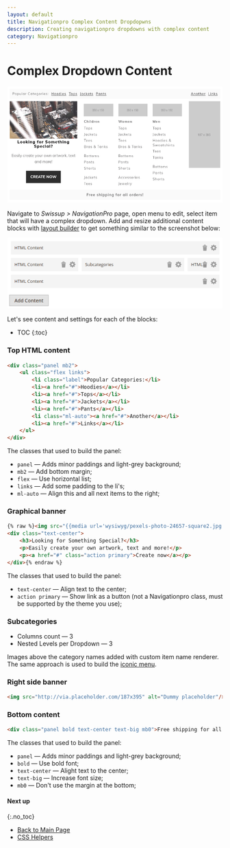 ```yaml
---
layout: default
title: Navigationpro Complex Content Dropdopwns
description: Creating navigationpro dropdowns with complex content
category: Navigationpro
---
```


# Complex Dropdown Content

![Complex Content](/images/m2/navigationpro/use-cases/complex-content.png)

Navigate to _Swissup > NavigationPro_ page, open menu to edit, select item
that will have a complex dropdown. Add and resize additional content blocks
with [layout builder][layout-builder] to get something similar to the
screenshot below:

![Complex Content Backend](/images/m2/navigationpro/use-cases/complex-content-backend.png)

Let's see content and settings for each of the blocks:

* TOC
{:toc}


### Top HTML content

```html
<div class="panel mb2">
    <ul class="flex links">
        <li class="label">Popular Categories:</li>
        <li><a href="#">Hoodies</a></li>
        <li><a href="#">Tops</a></li>
        <li><a href="#">Jackets</a></li>
        <li><a href="#">Pants</a></li>
        <li class="ml-auto"><a href="#">Another</a></li>
        <li><a href="#">Links</a></li>
    </ul>
</div>
```

The classes that used to build the panel:

 -  `panel` — Adds minor paddings and light-grey background;
 -  `mb2` — Add bottom margin;
 -  `flex` — Use horizontal list;
 -  `links` — Add some padding to the li's;
 -  `ml-auto` — Align this and all next items to the right;

### Graphical banner

```html
{% raw %}<img src="{{media url='wysiwyg/pexels-photo-24657-square2.jpg'}}" alt="Special Goodies" />
<div class="text-center">
    <h3>Looking for Something Special?</h3>
    <p>Easily create your own artwork, text and more!</p>
    <p><a href="#" class="action primary">Create now</a></p>
</div>{% endraw %}
```

The classes that used to build the panel:

 -  `text-center` — Align text to the center;
 -  `action primary` — Show link as a button (not a Navigationpro class,
    must be supported by the theme you use);

### Subcategories

 -  Columns count — 3
 -  Nested Levels per Dropdown — 3

Images above the category names added with custom item name renderer.
The same approach is used to build the [iconic menu][iconic-menu].

### Right side banner

```html
<img src="http://via.placeholder.com/187x395" alt="Dummy placeholder"/>
```

### Bottom content

```html
<div class="panel bold text-center text-big mb0">Free shipping for all orders!</div>
```

The classes that used to build the panel:

 -  `panel` — Adds minor paddings and light-grey background;
 -  `bold` — Use bold font;
 -  `text-center` — Alight text to the center;
 -  `text-big` — Increase font size;
 -  `mb0` — Don't use the margin at the bottom;

#### Next up
{:.no_toc}

 -  [Back to Main Page](/m2/extensions/navigationpro/)
 -  [CSS Helpers][css-helpers]

[layout-builder]: /m2/extensions/navigationpro/ui/dropdown-layout-builder/ "Layout Builder"
[item-renderer]: /m2/extensions/navigationpro/ui/menu-item-name-as-html/ "Item Name Renderer"
[iconic-menu]: /m2/extensions/navigationpro/use-cases/iconic-menu/ "Iconic Menu"
[css-helpers]: /m2/extensions/navigationpro/customization/css-helpers/ "CSS Helpers"
